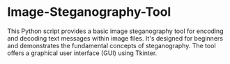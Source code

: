 # Image-Steganography-Tool
This Python script provides a basic image steganography tool for encoding and decoding text messages within image files. It's designed for beginners and demonstrates the fundamental concepts of steganography. The tool offers a graphical user interface (GUI) using Tkinter.
